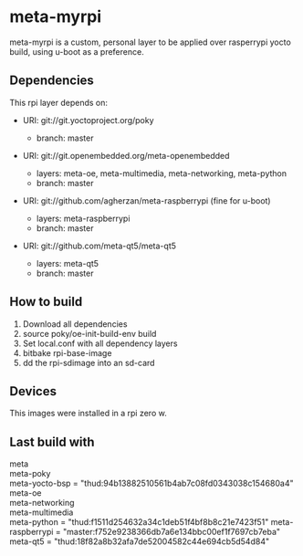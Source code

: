 # meta-myrpi

meta-myrpi is a custom, personal layer to be applied over rasperrypi yocto build, using u-boot as a preference.

## Dependencies

This rpi layer depends on:

* URI: git://git.yoctoproject.org/poky
  * branch: master

* URI: git://git.openembedded.org/meta-openembedded
  * layers: meta-oe, meta-multimedia, meta-networking, meta-python
  * branch: master

* URI: git://github.com/agherzan/meta-raspberrypi (fine for u-boot)
  * layers: meta-raspberrypi
  * branch: master

* URI: git://github.com/meta-qt5/meta-qt5
  * layers: meta-qt5
  * branch: master

## How to build 

1. Download all dependencies
2. source poky/oe-init-build-env build
3. Set local.conf with all dependency layers
4. bitbake rpi-base-image
5. dd the rpi-sdimage into an sd-card

## Devices

This images were installed in a rpi zero w.

## Last build with

meta                 
meta-poky            
meta-yocto-bsp       = "thud:94b13882510561b4ab7c08fd0343038c154680a4"
meta-oe              
meta-networking      
meta-multimedia      
meta-python          = "thud:f1511d254632a34c1deb51f4bf8b8c21e7423f51"
meta-raspberrypi     = "master:f752e9238366db7a6e134bbc00ef1f7697cb7eba"
meta-qt5             = "thud:18f82a8b32afa7de52004582c44e694cb5d54d84"
